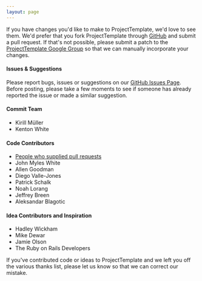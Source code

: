 ```yaml
---
layout: page
---
```

If you have changes you'd like to make to ProjectTemplate, we'd love to see them. We'd prefer that you fork ProjectTemplate through [GitHub](https://github.com/johnmyleswhite/ProjectTemplate) and submit a pull request. If that's not possible, please submit a patch to the [ProjectTemplate Google Group](http://groups.google.com/group/projecttemplate) so that we can manually incorporate your changes.

#### Issues & Suggestions

Please report bugs, issues or suggestions on our [GitHub Issues Page](https://github.com/johnmyleswhite/ProjectTemplate/issues). Before posting, please take a few moments to see if someone has already reported the issue or made a similar suggestion.

#### Commit Team

* Kirill Müller
* Kenton White

#### Code Contributors

* [People who supplied pull requests](https://github.com/johnmyleswhite/ProjectTemplate/graphs/contributors)
* John Myles White
* Allen Goodman
* Diego Valle-Jones
* Patrick Schalk
* Noah Lorang
* Jeffrey Breen
* Aleksandar Blagotic

#### Idea Contributors and Inspiration

* Hadley Wickham
* Mike Dewar
* Jamie Olson
* The Ruby on Rails Developers

If you've contributed code or ideas to ProjectTemplate and we left you off the various thanks list, please let us know so that we can correct our mistake.
